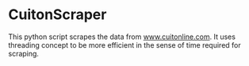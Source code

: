 # CuitonScraper
This python script scrapes the data from www.cuitonline.com. It uses threading concept to be more efficient in the sense of time required for scraping.
